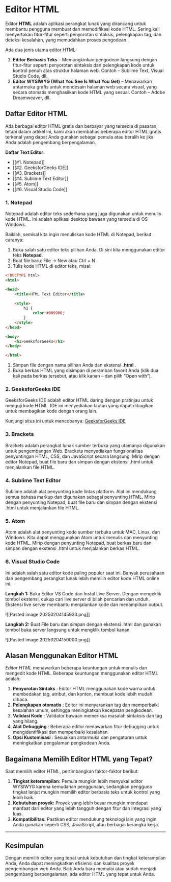 # Editor HTML
Editor **HTML** adalah aplikasi perangkat lunak yang dirancang untuk membantu pengguna membuat dan memodifikasi kode HTML. Sering kali menyertakan fitur-fitur seperti penyorotan sintaksis, pelengkapan tag, dan deteksi kesalahan, yang memudahkan proses pengodean.

Ada dua jenis utama editor HTML:

1. **Editor Berbasis Teks** – Memungkinkan pengodean langsung dengan fitur-fitur seperti penyorotan sintaksis dan pelengkapan kode untuk kontrol penuh atas struktur halaman web. Contoh – Sublime Text, Visual Studio Code, dll.
2. **Editor WYSIWYG (What You See Is What You Get)** – Menawarkan antarmuka grafis untuk mendesain halaman web secara visual, yang secara otomatis menghasilkan kode HTML yang sesuai. Contoh – Adobe Dreamweaver, dll.
## Daftar Editor HTML
Ada berbagai editor HTML gratis dan berbayar yang tersedia di pasaran, tetapi dalam artikel ini, kami akan membahas beberapa editor HTML gratis terkenal yang dapat Anda gunakan sebagai pemula atau beralih ke jika Anda adalah pengembang berpengalaman.

**Daftar Text Editor:**
- [[#1. Notepad]]
-  [[#2. GeeksforGeeks IDE]]
- [[#3. Brackets]]
- [[#4. Sublime Text Editor]]
- [[#5. Atom]]
- [[#6. Visual Studio Code]]
### 1. Notepad
Notepad adalah editor teks sederhana yang juga digunakan untuk menulis kode HTML. Ini adalah aplikasi desktop bawaan yang tersedia di OS Windows.

Baiklah, semisal kita ingin menuliskan kode HTML di Notepad, berikut caranya:

1. Buka salah satu editor teks pilihan Anda. Di sini kita menggunakan editor teks **Notepad**.
2. Buat file baru: File -> New atau Ctrl + N
3. Tulis kode HTML di editor teks, misal:
```html
<!DOCTYPE html>
<html>

<head>
    <title>HTML Text Editor</title>
  
    <style>
        h1 {
            color:#009900;
        }
    </style>
</head>

<body>
    <h1>GeeksforGeeks</h1>
</body>

</html>
```
1. Simpan file dengan nama pilihan Anda dan ekstensi **.html** .
2. Buka berkas HTML yang disimpan di peramban favorit Anda (klik dua kali pada berkas tersebut, atau klik kanan – dan pilih “Open with”).
### 2. GeeksforGeeks IDE
GeeksforGeeks IDE adalah editor HTML daring dengan pratinjau untuk menguji kode HTML. IDE ini menyediakan tautan yang dapat dibagikan untuk membagikan kode dengan orang lain. 

Kunjungi situs ini untuk mencobanya: [GeeksforGeeks IDE](https://ide.geeksforgeeks.org/tryit.php)
### 3. Brackets
Brackets adalah perangkat lunak sumber terbuka yang utamanya digunakan untuk pengembangan Web. Brackets menyediakan fungsionalitas penyuntingan HTML, CSS, dan JavaScript secara langsung. Mirip dengan editor Notepad, buat file baru dan simpan dengan ekstensi .html untuk menjalankan file HTML.
### 4. Sublime Text Editor
Sublime adalah alat penyunting kode lintas platform. Alat ini mendukung semua bahasa markup dan digunakan sebagai penyunting HTML. Mirip dengan penyunting Notepad, buat file baru dan simpan dengan ekstensi .html untuk menjalankan file HTML.
### 5. Atom
Atom adalah alat penyunting kode sumber terbuka untuk MAC, Linux, dan Windows. Kita dapat menggunakan Atom untuk menulis dan menyunting kode HTML. Mirip dengan penyunting Notepad, buat berkas baru dan simpan dengan ekstensi .html untuk menjalankan berkas HTML.
### 6. Visual Studio Code
Ini adalah salah satu editor kode paling populer saat ini. Banyak perusahaan dan pengembang perangkat lunak lebih memilih editor kode HTML online ini.

**Langkah 1:** Buka Editor VS Code dan Instal Live Server. Dengan mengeklik tombol ekstensi, cukup cari live server di bilah pencarian dan unduh. Ekstensi live server membantu menjalankan kode dan menampilkan output.

![[Pasted image 20250204145933.png]]

**Langkah 2:** Buat File baru dan simpan dengan ekstensi .html dan gunakan tombol buka server langsung untuk mengklik tombol kanan.

![[Pasted image 20250204150000.png]]

## Alasan Menggunakan Editor HTML
*Editor HTML* menawarkan beberapa keuntungan untuk menulis dan mengedit kode HTML. Beberapa keuntungan menggunakan editor HTML adalah:

1. **Penyorotan Sintaks** : Editor HTML menggunakan kode warna untuk membedakan tag, atribut, dan konten, membuat kode lebih mudah dibaca.
2. **Pelengkapan otomatis** : Editor ini menyarankan tag dan memperbaiki kesalahan umum, sehingga meningkatkan kecepatan pengkodean.
3. **Validasi Kode** : Validator bawaan memeriksa masalah sintaksis dan tag yang hilang.
4. **Alat Debugging** : Beberapa editor menawarkan fitur debugging untuk mengidentifikasi dan memperbaiki kesalahan.
5. **Opsi Kustomisasi** : Sesuaikan antarmuka dan pengaturan untuk meningkatkan pengalaman pengkodean Anda.
## Bagaimana Memilih Editor HTML yang Tepat?
Saat memilih editor HTML, pertimbangkan faktor-faktor berikut:

1. **Tingkat keterampilan:** Pemula mungkin lebih menyukai editor WYSIWYG karena kemudahan penggunaan, sedangkan pengguna tingkat lanjut mungkin memilih editor berbasis teks untuk kontrol yang lebih baik.
2. **Kebutuhan proyek:** Proyek yang lebih besar mungkin mendapat manfaat dari editor yang lebih tangguh dengan fitur dan integrasi yang luas.
3. **Kompatibilitas:** Pastikan editor mendukung teknologi lain yang ingin Anda gunakan seperti CSS, JavaScript, atau berbagai kerangka kerja.

---
## Kesimpulan
Dengan memilih editor yang tepat untuk kebutuhan dan tingkat keterampilan Anda, Anda dapat meningkatkan efisiensi dan kualitas proyek pengembangan web Anda. Baik Anda baru memulai atau sudah menjadi pengembang berpengalaman, ada editor HTML yang tepat untuk Anda.
